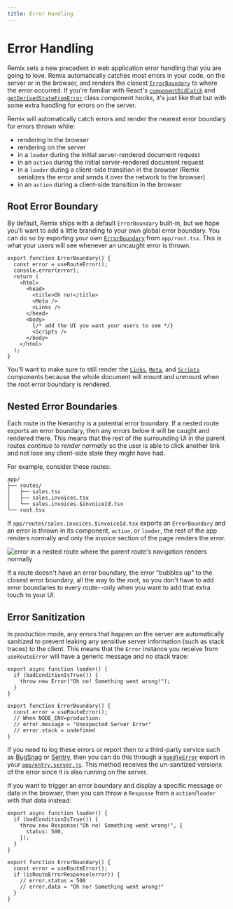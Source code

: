 ```yaml
---
title: Error Handling
---
```


# Error Handling

Remix sets a new precedent in web application error handling that you are going to love. Remix automatically catches most errors in your code, on the server or in the browser, and renders the closest [`ErrorBoundary`][error-boundary] to where the error occurred. If you're familiar with React's [`componentDidCatch`][component-did-catch] and [`getDerivedStateFromError`][get-derived-state-from-error] class component hooks, it's just like that but with some extra handling for errors on the server.

Remix will automatically catch errors and render the nearest error boundary for errors thrown while:

- rendering in the browser
- rendering on the server
- in a `loader` during the initial server-rendered document request
- in an `action` during the initial server-rendered document request
- in a `loader` during a client-side transition in the browser (Remix serializes the error and sends it over the network to the browser)
- in an `action` during a client-side transition in the browser

## Root Error Boundary

By default, Remix ships with a default `ErrorBoundary` built-in, but we hope you'll want to add a little branding to your own global error boundary. You can do so by exporting your own [`ErrorBoundary`][error-boundary] from `app/root.tsx`. This is what your users will see whenever an uncaught error is thrown.

```tsx
export function ErrorBoundary() {
  const error = useRouteError();
  console.error(error);
  return (
    <html>
      <head>
        <title>Oh no!</title>
        <Meta />
        <Links />
      </head>
      <body>
        {/* add the UI you want your users to see */}
        <Scripts />
      </body>
    </html>
  );
}
```

You'll want to make sure to still render the [`Links`][links-component], [`Meta`][meta-component], and [`Scripts`][scripts-component] components because the whole document will mount and unmount when the root error boundary is rendered.

## Nested Error Boundaries

Each route in the hierarchy is a potential error boundary. If a nested route exports an error boundary, then any errors below it will be caught and rendered there. This means that the rest of the surrounding UI in the parent routes _continue to render normally_ so the user is able to click another link and not lose any client-side state they might have had.

For example, consider these routes:

```text
app/
├── routes/
│   ├── sales.tsx
│   ├── sales.invoices.tsx
│   └── sales.invoices.$invoiceId.tsx
└── root.tsx
```

If `app/routes/sales.invoices.$invoiceId.tsx` exports an `ErrorBoundary` and an error is thrown in its component, `action`, or `loader`, the rest of the app renders normally and only the invoice section of the page renders the error.

![error in a nested route where the parent route's navigation renders normally][error-in-a-nested-route-where-the-parent-route-s-navigation-renders-normally]

If a route doesn't have an error boundary, the error "bubbles up" to the closest error boundary, all the way to the root, so you don't have to add error boundaries to every route--only when you want to add that extra touch to your UI.

## Error Sanitization

In production mode, any errors that happen on the server are automatically sanitized to prevent leaking any sensitive server information (such as stack traces) to the client. This means that the `Error` instance you receive from `useRouteError` will have a generic message and no stack trace:

```tsx
export async function loader() {
  if (badConditionIsTrue()) {
    throw new Error("Oh no! Something went wrong!");
  }
}

export function ErrorBoundary() {
  const error = useRouteError();
  // When NODE_ENV=production:
  // error.message = "Unexpected Server Error"
  // error.stack = undefined
}
```

If you need to log these errors or report then to a third-party service such as [BugSnag][bugsnag] or [Sentry][sentry], then you can do this through a [`handleError`][handle-error] export in your [`app/entry.server.js`][entry-server]. This method receives the un-sanitized versions of the error since it is also running on the server.

If you want to trigger an error boundary and display a specific message or data in the browser, then you can throw a `Response` from a `action`/`loader` with that data instead:

```tsx
export async function loader() {
  if (badConditionIsTrue()) {
    throw new Response("Oh no! Something went wrong!", {
      status: 500,
    });
  }
}

export function ErrorBoundary() {
  const error = useRouteError();
  if (isRouteErrorResponse(error)) {
    // error.status = 500
    // error.data = "Oh no! Something went wrong!"
  }
}
```

[component-did-catch]: https://react.dev/reference/react/Component#componentdidcatch
[get-derived-state-from-error]: https://react.dev/reference/react/Component#static-getderivedstatefromerror
[error-boundary]: ../route/error-boundary
[links-component]: ../components/links
[meta-component]: ../components/meta
[scripts-component]: ../components/scripts
[error-in-a-nested-route-where-the-parent-route-s-navigation-renders-normally]: /docs-images/error-boundary.png
[bugsnag]: https://www.bugsnag.com/
[sentry]: https://sentry.io/
[handle-error]: ../file-conventions/entry.server#handleerror
[entry-server]: ../file-conventions/entry.server
